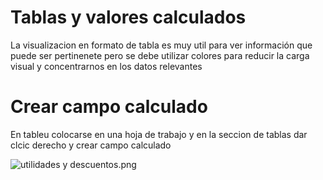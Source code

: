 # Tablas y valores calculados

La visualizacion en formato de tabla es muy util para ver información que puede ser pertinenete pero se debe utilizar colores para reducir la carga visual y concentrarnos en los datos relevantes

# Crear campo calculado
En tableu colocarse en una hoja de trabajo y en la seccion de tablas dar clcic derecho y crear campo calculado

![utilidades y descuentos.png](https://static.platzi.com/media/user_upload/utilidades%20y%20descuentos-d07b0186-000f-4baf-a11d-25d83980e2d7.jpg)